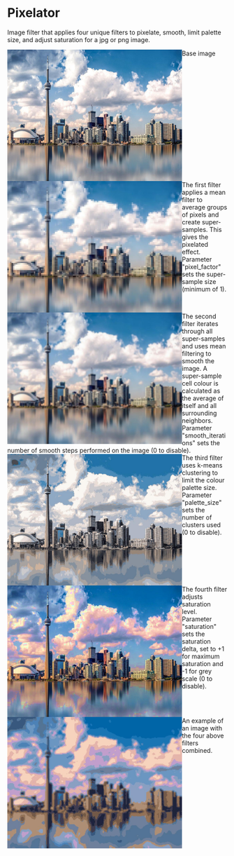 # Pixelator
Image filter that applies four unique filters to pixelate, smooth, limit palette size, and adjust saturation for a jpg or png image.

<img src="images/toronto.jpg" align="left" width="400" height="300" >
Base image
<br clear="left"/>

<img src="images/pixelate_toronto_filter_one.jpg" align="left" width="400" height="300" >
The first filter applies a mean filter to average groups of pixels and create super-samples. This gives the pixelated effect. Parameter "pixel_factor" sets the super-sample size (minimum of 1).
<br clear="left"/>

<img src="images/pixelate_toronto_filter_two.jpg" align="left" width="400" height="300" >
The second filter iterates through all super-samples and uses mean filtering to smooth the image. A super-sample cell colour is calculated as the average of itself and all surrounding neighbors. Parameter "smooth_iterations" sets the number of smooth steps performed on the image (0 to disable).
<br clear="left"/>

<img src="images/pixelate_toronto_filter_three.jpg" align="left" width="400" height="300" >
The third filter uses k-means clustering to limit the colour palette size. Parameter "palette_size" sets the number of clusters used (0 to disable).
<br clear="left"/>

<img src="images/pixelate_toronto_filter_four_over_sat.jpg" align="left" width="400" height="300" >
The fourth filter adjusts saturation level. Parameter "saturation" sets the saturation delta, set to +1 for maximum saturation and -1 for grey scale (0 to disable).
<br clear="left"/>

<img src="images/pixelate_toronto.jpg" width="400" align="left" height="300" >
An example of an image with the four above filters combined.
<br clear="left"/>
